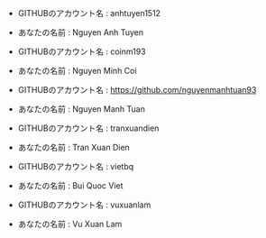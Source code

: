 
- GITHUBのアカウント名 : anhtuyen1512
- あなたの名前 : Nguyen Anh Tuyen

- GITHUBのアカウント名 : coinm193
- あなたの名前 : Nguyen Minh Coi

- GITHUBのアカウント名 : https://github.com/nguyenmanhtuan93
- あなたの名前 : Nguyen Manh Tuan

- GITHUBのアカウント名 : tranxuandien
- あなたの名前 : Tran Xuan Dien

- GITHUBのアカウント名 : vietbq
- あなたの名前 : Bui Quoc Viet

- GITHUBのアカウント名 : vuxuanlam
- あなたの名前 : Vu Xuan Lam

